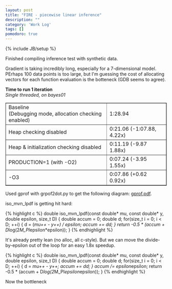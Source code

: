 ```yaml
---
layout: post
title: "FIRE - piecewise linear inference"
description: ""
category: 'Work Log'
tags: []
pomodoro: true
---
```

{% include JB/setup %}

Finished compiling inference test with synthetic data.  

Gradient is taking incredibly long, especially for a 7-dimensional model.  PErhaps 100 data points is too large, but I'm guessing the cost of allocating vectors for each function evaluation is the botteneck (GDB seems to agree).  

<div>
<strong>Time to run 1 iteration</strong><br/>
<em>Single threaded, on bayes01</em>
<table border="1">
<tr>
<td>Baseline <br/>
(Debugging mode, allocation checking enabled)</td>
<td>
1:28.94
</td>
</tr>
<tr>
<td>Heap checking disabled
</td>
<td>
0:21.06 (-1:07.88, 4.22x)
</td>
<tr>
<td>Heap & initialization checking disabled
</td>
<td>
0:11.19 (-9.87 1.88x)
</td>
</tr>
<tr>
<td>PRODUCTION=1 (with -O2)
</td>
<td>
0:07.24 (-3.95 1.55x)
</td>
</tr>
<tr>
<td>-O3
</td>
<td>
0:07.86 (+0.62 0.92x)
</td>
</tr>
</table>


Used gprof with grpof2dot.py to get the following diagram: 
[gprof.pdf]({{site.basurl}}/img/2014-05-05-gprof_1.pdf).

iso_mvn_lpdf is getting hit hard:

{% highlight c %}
    double iso_mvn_lpdf(const double* mu, const double* y, double epsilon, size_t D)
    {
        double accum = 0;
        double d;
        for(size_t i = 0; i < D; ++i)
        {
            d = (*mu++ - *y++) / epsilon;
            accum += d*d;
        }
        return -0.5 * (accum + D*log(2*M_PI*epsilon*epsilon));
    }
{% endhighlight %}
             
It's already pretty lean (no alloc, all c-style).  But we can move the divide-by-epsilon out of the loop for an easy 1.8x speedup.
    
{% highlight c %}
    double iso_mvn_lpdf(const double* mu, const double* y, double epsilon, size_t D)
    {
        double accum = 0;
        double d;
        for(size_t i = 0; i < D; ++i)
        {
            d = *mu++ - *y++;
            accum += d*d;
        }
        accum /= epsilon*epsilon;
        return -0.5 * (accum + D*log(2*M_PI*epsilon*epsilon));
    }
{% endhighlight %}

Now the bottleneck
